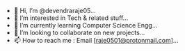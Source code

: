 - 👋 Hi, I’m @devendraraje05...
- 👀 I’m interested in Tech & related stuff...
- 🌱 I’m currently learning Computer Science Engg...
- 💞️ I’m looking to collaborate on new projects...
- 📫 How to reach me : Email [raje0501@protonmail.com]...

<!---
devendraraje05/devendraraje05 is a ✨ special ✨ repository because its `README.md` (this file) appears on your GitHub profile.
You can click the Preview link to take a look at your changes.
--->
